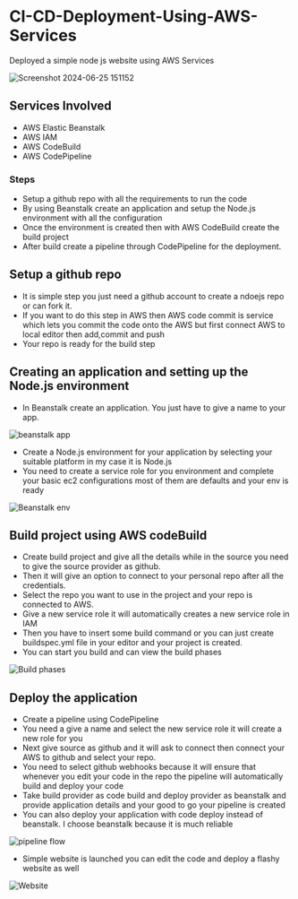 # CI-CD-Deployment-Using-AWS-Services
Deployed a simple node js website using AWS Services

![Screenshot 2024-06-25 151152](https://github.com/Faizan64/CI-CD-deployment-using-AWS-services/assets/91891601/9cda19b1-61e3-4771-90b2-947eb11eaf3c)

## Services Involved
- AWS Elastic Beanstalk
- AWS IAM
- AWS CodeBuild
- AWS CodePipeline

### Steps
- Setup a github repo with all the requirements to run the code
- By using Beanstalk create an application and setup the Node.js environment with all the configuration
- Once the environment is created then with AWS CodeBuild create the build project
- After build create a pipeline through CodePipeline for the deployment.

## Setup a github repo
- It is simple step you just need a github account to create a ndoejs repo or can fork it.
- If you want to do this step in AWS then AWS code commit is service which lets you commit the code onto the AWS but first connect AWS to local editor then add,commit and push
- Your repo is ready for the build step

## Creating an application and setting up the Node.js environment
- In Beanstalk create an application. You just have to give a name to your app.

![beanstalk app](https://github.com/Faizan64/CI-CD-deployment-using-AWS-services/assets/91891601/63ebb0d4-5614-4aaf-901f-a552524214ab)

- Create a Node.js environment for your application by selecting your suitable platform in my case it is Node.js
- You need to create a service role for you environment and complete your basic ec2 configurations most of them are defaults and your env is ready

![Beanstalk env](https://github.com/Faizan64/CI-CD-deployment-using-AWS-services/assets/91891601/bf6d1926-06b8-4d41-a839-c956e21dc44c)

## Build project using AWS codeBuild
- Create build project and give all the details while in the source you need to give the source provider as github.
- Then it will give an option to connect to your personal repo after all the credentials.
- Select the repo you want to use in the project and your repo is connected to AWS.
- Give a new service role it will automatically creates a new service role in IAM
- Then you have to insert some build command or you can just create buildspec.yml file in your editor and your project is created.
- You can start you build and can view the build phases

![Build phases](https://github.com/Faizan64/CI-CD-deployment-using-AWS-services/assets/91891601/47df1f87-134a-409a-b3d2-3e622978f34e)

## Deploy the application
- Create a pipeline using CodePipeline
- You need a give a name and select the new service role it will create a new role for you
- Next give source as github and it will ask to connect then connect your AWS to github and select your repo.
- You need to select github webhooks because it will ensure that whenever you edit your code in the repo the pipeline will automatically build and deploy your code
- Take build provider as code build and deploy provider as beanstalk and provide application details and your good to go your pipeline is created
- You can also deploy your application with code deploy instead of beanstalk. I choose beanstalk because it is much reliable

![pipeline flow](https://github.com/Faizan64/CI-CD-deployment-using-AWS-services/assets/91891601/000ef8d6-5b90-4484-9b89-addbec725684)

- Simple website is launched you can edit the code and deploy a flashy website as well

![Website](https://github.com/Faizan64/CI-CD-deployment-using-AWS-services/assets/91891601/14910d6c-0c87-46b4-a91c-b28780a3222e)







